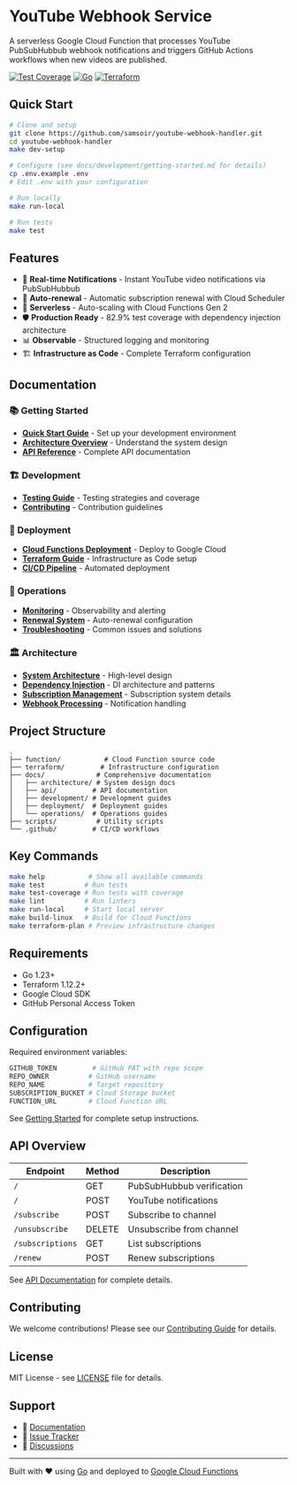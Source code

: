 # YouTube Webhook Service

A serverless Google Cloud Function that processes YouTube PubSubHubbub webhook notifications and triggers GitHub Actions workflows when new videos are published.

[![Test Coverage](https://img.shields.io/badge/coverage-82.9%25-brightgreen)](docs/development/testing.md)
[![Go](https://img.shields.io/badge/go-1.23-blue)](https://golang.org/)
[![Terraform](https://img.shields.io/badge/terraform-1.12.2-blue)](https://terraform.io/)

## Quick Start

```bash
# Clone and setup
git clone https://github.com/samsoir/youtube-webhook-handler.git
cd youtube-webhook-handler
make dev-setup

# Configure (see docs/development/getting-started.md for details)
cp .env.example .env
# Edit .env with your configuration

# Run locally
make run-local

# Run tests
make test
```

## Features

- 🔔 **Real-time Notifications** - Instant YouTube video notifications via PubSubHubbub
- 🔄 **Auto-renewal** - Automatic subscription renewal with Cloud Scheduler
- 🚀 **Serverless** - Auto-scaling with Cloud Functions Gen 2
- 🛡️ **Production Ready** - 82.9% test coverage with dependency injection architecture
- 📊 **Observable** - Structured logging and monitoring
- 🏗️ **Infrastructure as Code** - Complete Terraform configuration

## Documentation

### 📚 Getting Started
- [**Quick Start Guide**](docs/development/getting-started.md) - Set up your development environment
- [**Architecture Overview**](docs/architecture/overview.md) - Understand the system design
- [**API Reference**](docs/api/endpoints.md) - Complete API documentation

### 🏗️ Development
- [**Testing Guide**](docs/development/testing.md) - Testing strategies and coverage
- [**Contributing**](CONTRIBUTING.md) - Contribution guidelines

### 🚀 Deployment
- [**Cloud Functions Deployment**](docs/deployment/cloud-functions.md) - Deploy to Google Cloud
- [**Terraform Guide**](docs/deployment/terraform.md) - Infrastructure as Code setup
- [**CI/CD Pipeline**](docs/deployment/ci-cd.md) - Automated deployment

### 🔧 Operations
- [**Monitoring**](docs/operations/monitoring.md) - Observability and alerting
- [**Renewal System**](docs/operations/renewal-system.md) - Auto-renewal configuration
- [**Troubleshooting**](docs/operations/troubleshooting.md) - Common issues and solutions

### 🏛️ Architecture
- [**System Architecture**](docs/architecture/overview.md) - High-level design
- [**Dependency Injection**](docs/architecture/dependency-injection.md) - DI architecture and patterns
- [**Subscription Management**](docs/architecture/subscription-management.md) - Subscription system details
- [**Webhook Processing**](docs/architecture/webhook-processing.md) - Notification handling

## Project Structure

```
.
├── function/           # Cloud Function source code
├── terraform/         # Infrastructure configuration
├── docs/             # Comprehensive documentation
│   ├── architecture/ # System design docs
│   ├── api/         # API documentation
│   ├── development/ # Development guides
│   ├── deployment/  # Deployment guides
│   └── operations/  # Operations guides
├── scripts/          # Utility scripts
└── .github/         # CI/CD workflows
```

## Key Commands

```bash
make help           # Show all available commands
make test          # Run tests
make test-coverage # Run tests with coverage
make lint          # Run linters
make run-local     # Start local server
make build-linux   # Build for Cloud Functions
make terraform-plan # Preview infrastructure changes
```

## Requirements

- Go 1.23+
- Terraform 1.12.2+
- Google Cloud SDK
- GitHub Personal Access Token

## Configuration

Required environment variables:

```bash
GITHUB_TOKEN         # GitHub PAT with repo scope
REPO_OWNER          # GitHub username
REPO_NAME           # Target repository
SUBSCRIPTION_BUCKET # Cloud Storage bucket
FUNCTION_URL        # Cloud Function URL
```

See [Getting Started](docs/development/getting-started.md) for complete setup instructions.

## API Overview

| Endpoint | Method | Description |
|----------|--------|-------------|
| `/` | GET | PubSubHubbub verification |
| `/` | POST | YouTube notifications |
| `/subscribe` | POST | Subscribe to channel |
| `/unsubscribe` | DELETE | Unsubscribe from channel |
| `/subscriptions` | GET | List subscriptions |
| `/renew` | POST | Renew subscriptions |

See [API Documentation](docs/api/endpoints.md) for complete details.

## Contributing

We welcome contributions! Please see our [Contributing Guide](CONTRIBUTING.md) for details.

## License

MIT License - see [LICENSE](LICENSE) file for details.

## Support

- 📖 [Documentation](docs/)
- 🐛 [Issue Tracker](https://github.com/samsoir/youtube-webhook-handler/issues)
- 💬 [Discussions](https://github.com/samsoir/youtube-webhook-handler/discussions)

---

Built with ❤️ using [Go](https://golang.org/) and deployed to [Google Cloud Functions](https://cloud.google.com/functions)